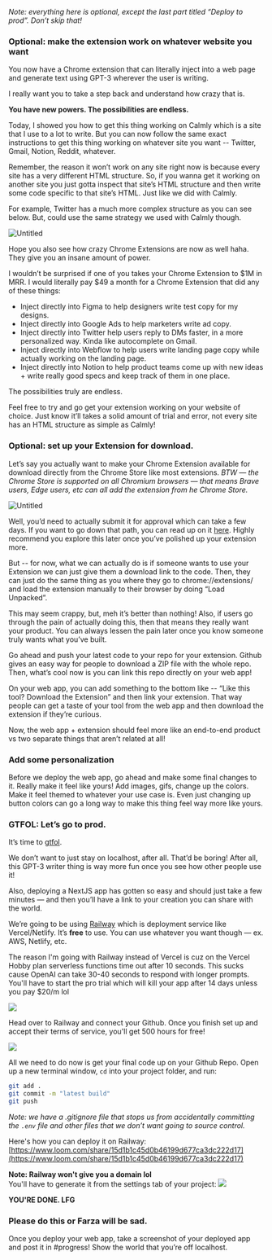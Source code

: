 
*Note: everything here is optional, except the last part titled “Deploy to prod”. Don’t skip that!*

### Optional: **make the extension work on whatever website you want**

You now have a Chrome extension that can literally inject into a web page and generate text using GPT-3 wherever the user is writing.

I really want you to take a step back and understand how crazy that is.

**You have new powers. The possibilities are endless.**

Today, I showed you how to get this thing working on Calmly which is a site that I use to a lot to write. But you can now follow the same exact instructions to get this thing working on whatever site you want -- Twitter, Gmail, Notion, Reddit, whatever.

Remember, the reason it won’t work on any site right now is because every site has a very different HTML structure. So, if you wanna get it working on another site you just gotta inspect that site’s HTML structure and then write some code specific to that site’s HTML. Just like we did with Calmly.

For example, Twitter has a much more complex structure as you can see below. But, could use the same strategy we used with Calmly though.

![Untitled](https://i.imgur.com/AVAy3fi.pngs)

Hope you also see how crazy Chrome Extensions are now as well haha. They give you an insane amount of power.

I wouldn’t be surprised if one of you takes your Chrome Extension to $1M in MRR. I would literally pay $49 a month for a Chrome Extension that did any of these things:

- Inject directly into Figma to help designers write test copy for my designs.
- Inject directly into Google Ads to help marketers write ad copy.
- Inject directly into Twitter help users reply to DMs faster, in a more personalized way. Kinda like autocomplete on Gmail.
- Inject directly into Webflow to help users write landing page copy while actually working on the landing page.
- Inject directly into Notion to help product teams come up with new ideas + write really good specs and keep track of them in one place.

The possibilities truly are endless.

Feel free to try and go get your extension working on your website of choice. Just know it’ll takes a solid amount of trial and error, not every site has an HTML structure as simple as Calmly!

### Optional: set up your Extension for download.

Let’s say you actually want to make your Chrome Extension available for download directly from the Chrome Store like most extensions. *BTW — the Chrome Store is supported on all Chromium browsers — that means Brave users, Edge users, etc can all add the extension from he Chrome Store.*

![Untitled](https://i.imgur.com/oHxDLjO.png)

Well, you’d need to actually submit it for approval which can take a few days. If you want to go down that path, you can read up on it [here](https://developer.chrome.com/docs/webstore/publish/). Highly recommend you explore this later once you’ve polished up your extension more.

But -- for now, what we can actually do is if someone wants to use your Extension we can just give them a download link to the code. Then, they can just do the same thing as you where they go to chrome://extensions/ and load the extension manually to their browser by doing “Load Unpacked”.

This may seem crappy, but, meh it’s better than nothing! Also, if users go through the pain of actually doing this, then that means they really want your product. You can always lessen the pain later once you know someone truly wants what you’ve built.

Go ahead and push your latest code to your repo for your extension. Github gives an easy way for people to download a ZIP file with the whole repo. Then, what’s cool now is you can link this repo directly on your web app!

On your web app, you can add something to the bottom like -- “Like this tool? Download the Extension” and then link your extension. That way people can get a taste of your tool from the web app and then download the extension if they’re curious.

Now, the web app + extension should feel more like an end-to-end product vs two separate things that aren’t related at all!

### Add some personalization

Before we deploy the web app, go ahead and make some final changes to it. Really make it feel like yours! Add images, gifs, change up the colors. Make it feel themed to whatever your use case is. Even just changing up button colors can go a long way to make this thing feel way more like yours.

### GTFOL: Let’s go to prod.

It’s time to [gtfol](https://www.urbandictionary.com/define.php?term=GTFOL).

We don’t want to just stay on localhost, after all. That’d be boring! After all, this GPT-3 writer thing is way more fun once you see how other people use it!

Also, deploying a NextJS app has gotten so easy and should just take a few minutes — and then you’ll have a link to your creation you can share with the world.

We’re going to be using [Railway](https://railway.app?referralCode=buildspace) which is deployment service like Vercel/Netlify. It’s **free** to use. You can use whatever you want though — ex. AWS, Netlify, etc.

The reason I'm going with Railway instead of Vercel is cuz on the Vercel Hobby plan serverless functions time out after 10 seconds. This sucks cause OpenAI can take 30-40 seconds to respond with longer prompts. You'll have to start the pro trial which will kill your app after 14 days unless you pay $20/m lol 

![](https://hackmd.io/_uploads/HkecEt3Pj.png)

Head over to Railway and connect your Github. Once you finish set up and accept their terms of service, you'll get 500 hours for free!

![](https://hackmd.io/_uploads/H1sWrFnvs.png)

All we need to do now is get your final code up on your Github Repo. Open up a new terminal window, `cd` into your project folder, and run:

```bash
git add .
git commit -m "latest build"
git push
```

*Note: we have a .gitignore file that stops us from accidentally committing the `.env` file and other files that we don’t want going to source control.*

Here's how you can deploy it on Railway:
[https://www.loom.com/share/15d1b1c45d0b46199d677ca3dc222d17](https://www.loom.com/share/15d1b1c45d0b46199d677ca3dc222d17)

**Note: Railway won't give you a domain lol**  
You'll have to generate it from the settings tab of your project:
![](https://hackmd.io/_uploads/ryTbIFhDi.png)

**YOU'RE DONE. LFG**
### Please do this or Farza will be sad.

Once you deploy your web app, take a screenshot of your deployed app and post it in #progress! Show the world that you’re off localhost.
